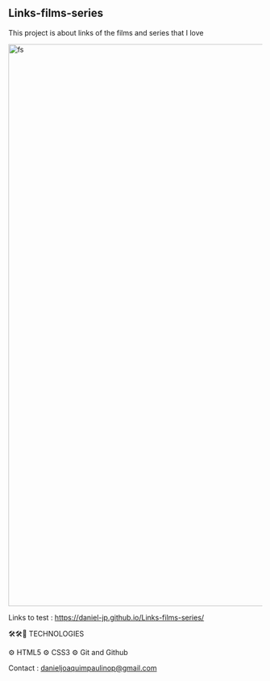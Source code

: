 ## Links-films-series
This project is about links of the films and series that I love

<img width="1113" alt="fs" src="https://user-images.githubusercontent.com/37070026/191080552-5139eadb-41a8-4ac0-abfd-52199dc532ac.png">

Links to test : https://daniel-jp.github.io/Links-films-series/

🛠🛠🧰 TECHNOLOGIES

⚙️ HTML5 
⚙️ CSS3 
⚙️ Git and Github

Contact :
danieljoaquimpaulinop@gmail.com
